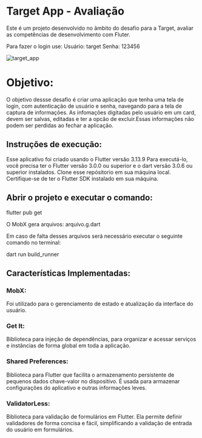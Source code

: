 # Target App - Avaliação

Este é um projeto desenvolvido no ãmbito do desafio para a Target, avaliar as competências de desenvolvimento com Fluter.

Para fazer o login use:
Usuário: target
Senha: 123456

![target_app](https://github.com/CheyenneSJ/target_challenge/assets/103771613/3d5e5092-cb17-455a-9f2c-3cf0a6008e5d)


# Objetivo:

O objetivo dessse desafio é criar uma aplicação que tenha uma tela de login, com autenticação de usuário e senha, navegando para a tela de captura de informações.
As infomações digitadas pelo usuário em um card, devem ser salvas, editadas e ter a opcão de excluir.Essas informações não podem ser perdidas ao fechar a aplicação.

## Instruções de execução:

Esse aplicativo foi criado usando o Flutter versão 3.13.9 Para executá-lo, você precisa ter o Flutter versão 3.0.0 ou superior e o dart versão 3.0.6 ou superior instalados. Clone esse repósitorio em sua máquina local. Certifique-se de ter o Flutter SDK instalado em sua máquina.

## Abrir o projeto e executar o comando:

flutter pub get

O MobX gera arquivos: arquivo.g.dart

Em caso de falta desses arquivos será necessário executar o seguinte comando no terminal:

dart run build_runner  

## Características Implementadas:

### MobX: 
Foi utilizado para o gerenciamento de estado e atualização da interface do usuário.

### Get It:
Biblioteca para injeção de dependências, para organizar e acessar serviços e instâncias de forma global em toda a aplicação.

### Shared Preferences:
Biblioteca para Flutter que facilita o armazenamento persistente de pequenos dados chave-valor no dispositivo. É usada para armazenar configurações do aplicativo e outras informações leves.

### ValidatorLess:
Biblioteca para validação de formulários em Flutter. Ela permite definir validadores de forma concisa e fácil, simplificando a validação de entrada do usuário em formulários.

